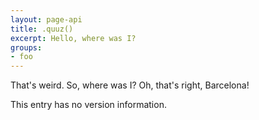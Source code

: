 ```yaml
---
layout: page-api
title: .quuz()
excerpt: Hello, where was I?
groups:
- foo
---
```


That's weird. So, where was I? Oh, that's right, Barcelona!

This entry has no version information.
